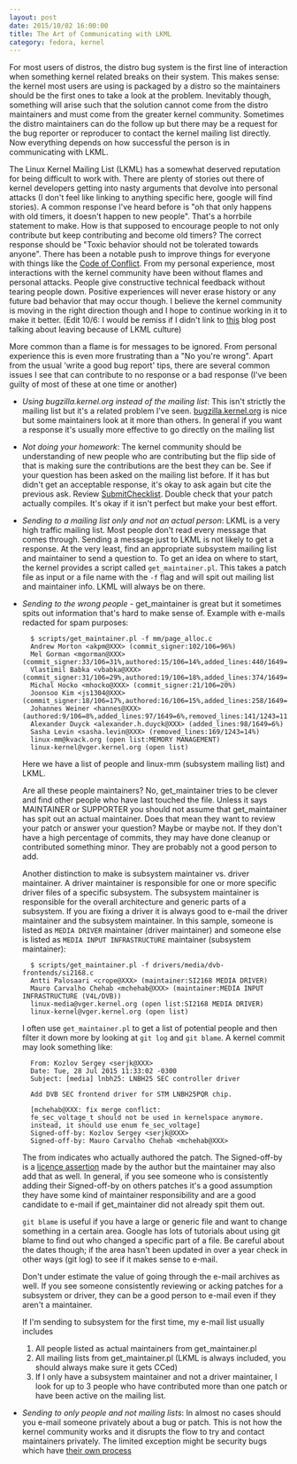 ```yaml
---
layout: post
date: 2015/10/02 16:00:00
title: The Art of Communicating with LKML
category: fedora, kernel
---
```

For most users of distros, the distro bug system is the first line of interaction
when something kernel related breaks on their system. This makes sense: the
kernel most users are using is packaged by a distro so the maintainers should
be the first ones to take a look at the problem. Inevitably though, something
will arise such that the solution cannot come from the distro maintainers
and must come from the greater kernel community. Sometimes the distro
maintainers can do the follow up but there may be a request for the bug reporter
or reproducer to contact the kernel mailing list directly. Now everything
depends on how successful the person is in communicating with LKML.

The Linux Kernel Mailing List (LKML) has a somewhat deserved reputation for
being difficult to work with. There are plenty of stories out there of
kernel developers getting into nasty arguments that devolve into personal
attacks (I don't feel like linking to anything specific here, google will
find stories). A common response I've heard before is "oh that only happens
with old timers, it doesn't happen to new people". That's a horrbile
statement to make. How is that supposed to encourage people to not only
contribute but keep contributing and become old timers? The correct response
should be  "Toxic behavior should not be tolerated towards anyone".
There has been a notable push to improve things for everyone with things like the
[Code of Conflict](https://git.kernel.org/cgit/linux/kernel/git/torvalds/linux.git/tree/Documentation/CodeOfConflict).
From my personal experience, most interactions with the kernel community
have been without flames and personal attacks. People give constructive
technical feedback without tearing people down. Positive experiences
will never erase history or any future bad behavior that may occur though.
I believe the kernel community is moving in the right direction though
and I hope to continue working in it to make it better.
(Edit 10/6: I would be remiss if I didn't link to
[this](http://sarah.thesharps.us/2015/10/05/closing-a-door/) blog post
talking about leaving because of LKML culture)

More common than a flame is for messages to be ignored. From personal
experience this is even more frustrating than a "No you're wrong".
Apart from the usual 'write a good bug report' tips, there are several
common issues I see that can contribute to no response or a bad response
(I've been guilty of most of these at one time or another)

- *Using bugzilla.kernel.org instead of the mailing list*: This isn't
strictly the mailing list but it's a related problem I've seen.
[bugzilla.kernel.org](http://bugzilla.kernel.org) is nice but some maintainers look at it more than
others. In general if you want a response it's usually more effective
to go directly on the mailing list

- *Not doing your homework*: The kernel community should be understanding
of new people who are contributing but the flip side of that is making
sure the contributions are the best they can be.
See if your question has been asked on the mailing list before. If it
has but didn't get an acceptable response, it's okay to ask again
but cite the previous ask. 
Review [SubmitChecklist](https://git.kernel.org/cgit/linux/kernel/git/torvalds/linux.git/tree/Documentation/SubmitChecklist).
Double check that your patch actually compiles. It's okay if it isn't
perfect but make your best effort.

- *Sending to a mailing list only and not an actual person*: LKML is
a very high traffic mailing list. Most people don't read every message
that comes through. Sending a message just to LKML is not likely to
get a response. At the very least, find an appropriate subsystem
mailing list and maintainer to send a question to. To get an idea on
where to start, the kernel provides a script called `get_maintainer.pl`.
This takes a patch file as input or a file name with the `-f` flag and
will spit out mailing list and maintainer info. LKML will always be
on there.

- *Sending to the wrong people* - get_maintainer is great but it sometimes
spits out information that's hard to make sense of. Example with e-mails
redacted for spam purposes:

		$ scripts/get_maintainer.pl -f mm/page_alloc.c
		Andrew Morton <akpm@XXX> (commit_signer:102/106=96%)
		Mel Gorman <mgorman@XXX> (commit_signer:33/106=31%,authored:15/106=14%,added_lines:440/1649=27%,removed_lines:173/1243=14%)
		Vlastimil Babka <vbabka@XXX> (commit_signer:31/106=29%,authored:19/106=18%,added_lines:374/1649=23%,removed_lines:346/1243=28%)
		Michal Hocko <mhocko@XXX> (commit_signer:21/106=20%)
		Joonsoo Kim <js1304@XXX> (commit_signer:18/106=17%,authored:16/106=15%,added_lines:258/1649=16%,removed_lines:149/1243=12%)
		Johannes Weiner <hannes@XXX> (authored:9/106=8%,added_lines:97/1649=6%,removed_lines:141/1243=11%)
		Alexander Duyck <alexander.h.duyck@XXX> (added_lines:98/1649=6%)
		Sasha Levin <sasha.levin@XXX> (removed_lines:169/1243=14%)
		linux-mm@kvack.org (open list:MEMORY MANAGEMENT)
		linux-kernel@vger.kernel.org (open list)

	Here we have a list of people and linux-mm (subsystem mailing list) and LKML.

	Are all these people maintainers? No, get_maintainer tries to be clever and find
	other people who have last touched the file. Unless it says MAINTAINER or SUPPORTER
	you should not assume that get_maintainer has spit out an actual maintainer.
	Does that mean they want to review your patch or answer your question? Maybe or
	maybe not. If they don't have a high percentage of commits, they may have done
	cleanup or contributed something minor. They are probably not a good person to
	add.

	Another distinction to make is subsystem maintainer vs. driver maintainer.
	A driver maintainer is responsible for one or more specific
	driver files of a specific subsystem. The subsystem maintainer is responsible
	for the overall architecture and generic parts of a subsystem. If you are fixing
	a driver it is always good to e-mail the driver maintainer and the subsystem
	maintainer. In this sample, someone is listed as `MEDIA DRIVER` maintainer
	(driver maintainer)  and
	someone else is listed as `MEDIA INPUT INFRASTRUCTURE` maintainer (subsystem maintainer):

		$ scripts/get_maintainer.pl -f drivers/media/dvb-frontends/si2168.c
		Antti Palosaari <crope@XXX> (maintainer:SI2168 MEDIA DRIVER)
		Mauro Carvalho Chehab <mchehab@XXX> (maintainer:MEDIA INPUT INFRASTRUCTURE (V4L/DVB))
		linux-media@vger.kernel.org (open list:SI2168 MEDIA DRIVER)
		linux-kernel@vger.kernel.org (open list)

	I often use  `get_maintainer.pl` to get a list of potential people
	and then filter it down more by looking at `git log` and `git blame`.  A kernel
	commit may look something like:

		From: Kozlov Sergey <serjk@XXX>
		Date: Tue, 28 Jul 2015 11:33:02 -0300
		Subject: [media] lnbh25: LNBH25 SEC controller driver

		Add DVB SEC frontend driver for STM LNBH25PQR chip.

		[mchehab@XXX: fix merge conflict:
		fe_sec_voltage_t should not be used in kernelspace anymore.
		instead, it should use enum fe_sec_voltage]
		Signed-off-by: Kozlov Sergey <serjk@XXX>
		Signed-off-by: Mauro Carvalho Chehab <mchehab@XXX>

	The from indicates who actually authored the patch. The Signed-off-by
	is a [licence assertion](http://www.labbott.name/blog/2015/07/30/please-sign-off-your-patches/)
	made by the author but the maintainer may also add that as well. In general, if you
	see someone who is consistently adding their Signed-off-by on others patches it's a good
	assumption they have some kind of maintainer responsibility and are a good candidate
	to e-mail if get_maintainer did not already spit them out.

	`git blame` is useful if you have a large or generic file and want to change something
	in a certain area. Google has lots of tutorials about using git blame to find out
	who changed a specific part of a file. Be careful about the dates though; if the area
	hasn't been updated in over a year check in other ways (git log) to see if it makes
	sense to e-mail.

	Don't under estimate the value of going through the e-mail archives as well. If you
	see someone consistently reviewing or acking patches for a subsystem or driver,
	they can be a good person to e-mail even if they aren't a maintainer.

	If I'm sending to subsystem for the first time, my e-mail list usually includes

	1. All people listed as actual maintainers from get_maintainer.pl
	2. All mailing lists from get_maintainer.pl (LKML is always included, you should always make sure it gets CCed)
	3. If I only have a subsystem maintainer and not a driver maintainer, I look
	for up to 3 people who have contributed more than one patch or have been active on the
	mailing list.

- *Sending to only people and not mailing lists*: In almost no cases should you e-mail someone
privately about a bug or patch. This is not how the kernel community works and it disrupts the
flow to try and contact maintainers privately. The limited exception might be security bugs
which have [their own process](https://git.kernel.org/cgit/linux/kernel/git/torvalds/linux.git/tree/Documentation/SecurityBugs)
